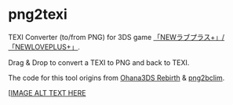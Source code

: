 # png2texi

TEXI Converter (to/from PNG) for 3DS game [「NEWラブプラス+」/「NEWLOVEPLUS+」](http://www.konami.jp/products/newloveplus_plus/).


Drag & Drop to convert a TEXI to PNG and back to TEXI.


The code for this tool origins from [Ohana3DS Rebirth](https://github.com/gdkchan/Ohana3DS-Rebirth) & [png2bclim](https://github.com/kwsch/png2bclim/blob/master/png2bclim/BCLIM.cs).

[[IMAGE ALT TEXT HERE](http://i1381.photobucket.com/albums/ah213/LovePlusProject/texi_zpspsd2lj7m.png)
